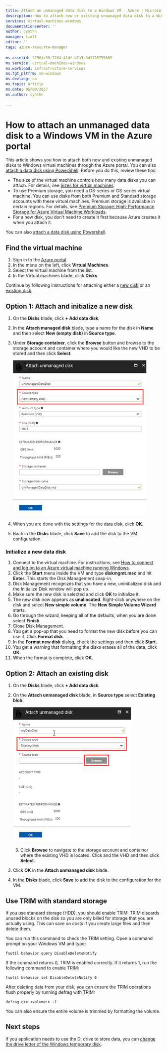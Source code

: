```yaml
---
title: Attach an unmanaged data disk to a Windows VM - Azure | Microsoft Docs
description: How to attach new or existing unmanaged data disk to a Windows VM in the Azure portal using the Resource Manager deployment model.
services: virtual-machines-windows
documentationcenter: ''
author: cynthn
manager: timlt
editor: ''
tags: azure-resource-manager

ms.assetid: 3790fc59-7264-41df-b7a3-8d1226799885
ms.service: virtual-machines-windows
ms.workload: infrastructure-services
ms.tgt_pltfrm: vm-windows
ms.devlang: na
ms.topic: article
ms.date: 05/09/2017
ms.author: cynthn

---
```

# How to attach an unmanaged data disk to a Windows VM in the Azure portal

This article shows you how to attach both new and existing unmanaged disks to Windows virtual machines through the Azure portal. You can also [attach a data disk using PowerShell](./attach-disk-ps.md). Before you do this, review these tips:

* The size of the virtual machine controls how many data disks you can attach. For details, see [Sizes for virtual machines](sizes.md).
* To use Premium storage, you need a DS-series or GS-series virtual machine. You can use disks from both Premium and Standard storage accounts with these virtual machines. Premium storage is available in certain regions. For details, see [Premium Storage: High-Performance Storage for Azure Virtual Machine Workloads](../../storage/storage-premium-storage.md?toc=%2fazure%2fvirtual-machines%2fwindows%2ftoc.json).
* For a new disk, you don't need to create it first because Azure creates it when you attach it.


You can also [attach a data disk using Powershell](attach-disk-ps.md).


## Find the virtual machine
1. Sign in to the [Azure portal](https://portal.azure.com/).
2. In the menu on the left, click **Virtual Machines**.
3. Select the virtual machine from the list.
4. In the Virtual machines blade, click **Disks**.
   
Continue by following instructions for attaching either a [new disk](#option-1-attach-a-new-disk) or an [existing disk](#option-2-attach-an-existing-disk).

## Option 1: Attach and initialize a new disk
1. On the **Disks** blade, click **+ Add data disk**.
2. In the **Attach managed disk** blade, type a name for the disk in **Name** and then select **New (empty disk)** in **Source type**.
3. Under **Storage container**, click the **Browse** button and browse to the storage account and container where you would like the new VHD to be stored and then click **Select**. 
  
   ![Review disk settings](./media/attach-disk-portal/attach-empty-unmanaged.png)
   
3. When you are done with the settings for the data disk, click **OK**.
4. Back in the **Disks** blade, click **Save** to add the disk to the VM configuration.


### Initialize a new data disk

1. Connect to the virtual machine. For instructions, see [How to connect and log on to an Azure virtual machine running Windows](connect-logon.md?toc=%2fazure%2fvirtual-machines%2fwindows%2ftoc.json).
1. Click the **Start** menu inside the VM and type **diskmgmt.msc** and hit **Enter**. This starts the Disk Management snap-in.
2. Disk Management recognizes that you have a new, uninitialized disk and the Initialize Disk window will pop up.
3. Make sure the new disk is selected and click **OK** to initialize it.
4. The new disk now appears as **unallocated**. Right-click anywhere on the disk and select **New simple volume**. The **New Simple Volume Wizard** starts.
5. Go through the wizard, keeping all of the defaults, when you are done select **Finish**.
6. Close Disk Management.
7. You get a pop-up that you need to format the new disk before you can use it. Click **Format disk**.
8. In the **Format new disk** dialog, check the settings and then click **Start**.
9. You get a warning that formatting the disks erases all of the data, click **OK**.
10. When the format is complete, click **OK**.


## Option 2: Attach an existing disk
1. On the **Disks** blade, click **+ Add data disk**.
2. On the **Attach unmanaged disk** blade, in **Source type** select **Existing blob**.

    ![Review disk settings](./media/attach-disk-portal/attach-existing-unmanaged.png)

	3. Click **Browse** to navigate to the storage account and container where the existing VHD is located. Click and the VHD and then click **Select**.
4. Click **OK** in the **Attach unmanaged disk** blade.
5. In the **Disks** blade, click **Save** to add the disk to the configuration for the VM.
   


## Use TRIM with standard storage

If you use standard storage (HDD), you should enable TRIM. TRIM discards unused blocks on the disk so you are only billed for storage that you are actually using. This can save on costs if you create large files and then delete them. 

You can run this command to check the TRIM setting. Open a command prompt on your Windows VM and type:

```
fsutil behavior query DisableDeleteNotify
```

If the command returns 0, TRIM is enabled correctly. If it returns 1, run the following command to enable TRIM:
```
fsutil behavior set DisableDeleteNotify 0
```

After deleting data from your disk, you can ensure the TRIM operations flush properly by running defrag with TRIM:

```
defrag.exe <volume:> -l
```

You can also ensure the entire volume is trimmed by formatting the volume.


## Next steps
If you application needs to use the D: drive to store data, you can [change the drive letter of the Windows temporary disk](change-drive-letter.md?toc=%2fazure%2fvirtual-machines%2fwindows%2fclassic%2ftoc.json).

